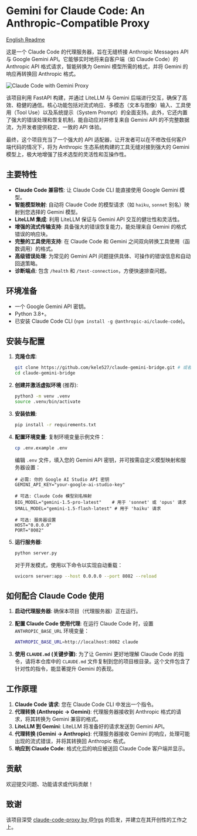 # Gemini for Claude Code: An Anthropic-Compatible Proxy

[English Readme](./README.en.md)

这是一个 Claude Code 的代理服务器，旨在无缝桥接 Anthropic Messages API 与 Google Gemini API。它能够实时地将来自客户端（如 Claude Code）的 Anthropic API 格式请求，智能转换为 Gemini 模型所需的格式，并将 Gemini 的响应再转换回 Anthropic 格式。

![Claude Code with Gemini Proxy](image.png)

该项目利用 FastAPI 构建，并通过 LiteLLM 与 Gemini 后端进行交互，确保了高效、稳健的通信。核心功能包括对流式响应、多模态（文本与图像）输入、工具使用（Tool Use）以及系统提示（System Prompt）的全面支持。此外，它还内置了强大的错误处理和恢复机制，能自动应对并修复来自 Gemini API 的不完整数据流，为开发者提供稳定、一致的 API 体验。

最终，这个项目充当了一个强大的 API 适配器，让开发者可以在不修改任何客户端代码的情况下，将为 Anthropic 生态系统构建的工具无缝对接到强大的 Gemini 模型上，极大地增强了技术选型的灵活性和互操作性。

## 主要特性

- **Claude Code 兼容性**: 让 Claude Code CLI 能直接使用 Google Gemini 模型。
- **智能模型映射**: 自动将 Claude Code 的模型请求（如 `haiku`, `sonnet` 别名）映射到您选择的 Gemini 模型。
- **LiteLLM 集成**: 利用 LiteLLM 保证与 Gemini API 交互的健壮性和灵活性。
- **增强的流式传输支持**: 具备强大的错误恢复能力，能处理来自 Gemini 的格式错误的响应块。
- **完整的工具使用支持**: 在 Claude Code 和 Gemini 之间双向转换工具使用（函数调用）的格式。
- **高级错误处理**: 为常见的 Gemini API 问题提供具体、可操作的错误信息和自动回退策略。
- **诊断端点**: 包含 `/health` 和 `/test-connection`，方便快速排查问题。

## 环境准备

- 一个 Google Gemini API 密钥。
- Python 3.8+。
- 已安装 Claude Code CLI (`npm install -g @anthropic-ai/claude-code`)。

## 安装与配置

1.  **克隆仓库**:

    ```bash
    git clone https://github.com/kele527/claude-gemini-bridge.git # 或者你的 fork
    cd claude-gemini-bridge
    ```

2.  **创建并激活虚拟环境** (推荐):

    ```bash
    python3 -m venv .venv
    source .venv/bin/activate
    ```

3.  **安装依赖**:

    ```bash
    pip install -r requirements.txt
    ```

4.  **配置环境变量**:
    复制环境变量示例文件：

    ```bash
    cp .env.example .env
    ```

    编辑 `.env` 文件，填入您的 Gemini API 密钥，并可按需自定义模型映射和服务器设置：

    ```dotenv
    # 必需: 你的 Google AI Studio API 密钥
    GEMINI_API_KEY="your-google-ai-studio-key"

    # 可选: Claude Code 模型别名映射
    BIG_MODEL="gemini-1.5-pro-latest"    # 用于 'sonnet' 或 'opus' 请求
    SMALL_MODEL="gemini-1.5-flash-latest" # 用于 'haiku' 请求

    # 可选: 服务器设置
    HOST="0.0.0.0"
    PORT="8082"
    ```

5.  **运行服务器**:
    ```bash
    python server.py
    ```
    对于开发模式，使用以下命令以实现自动重载：
    ```bash
    uvicorn server:app --host 0.0.0.0 --port 8082 --reload
    ```

## 如何配合 Claude Code 使用

1.  **启动代理服务器**: 确保本项目（代理服务器）正在运行。

2.  **配置 Claude Code 使用代理**:
    在运行 Claude Code 时，设置 `ANTHROPIC_BASE_URL` 环境变量：

    ```bash
    ANTHROPIC_BASE_URL=http://localhost:8082 claude
    ```

3.  **使用 `CLAUDE.md` (关键步骤)**:
    为了让 Gemini 更好地理解 Claude Code 的指令，请将本仓库中的 `CLAUDE.md` 文件复制到您的项目根目录。这个文件包含了针对性的指令，能显著提升 Gemini 的表现。

## 工作原理

1.  **Claude Code 请求**: 您在 Claude Code CLI 中发出一个指令。
2.  **代理转换 (Anthropic -> Gemini)**: 代理服务器接收到 Anthropic 格式的请求，将其转换为 Gemini 兼容的格式。
3.  **LiteLLM 到 Gemini**: LiteLLM 将准备好的请求发送到 Gemini API。
4.  **代理转换 (Gemini -> Anthropic)**: 代理服务器接收 Gemini 的响应，处理可能出现的流式错误，并将其转换回 Anthropic 格式。
5.  **响应到 Claude Code**: 格式化后的响应被送回 Claude Code 客户端并显示。

## 贡献

欢迎提交问题、功能请求或代码贡献！

## 致谢

该项目深受 [claude-code-proxy by @1rgs](https://github.com/1rgs/claude-code-proxy) 的启发，并建立在其开创性的工作之上。
